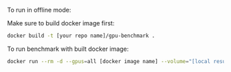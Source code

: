 To run in offline mode:

Make sure to build docker image first:

```bash
docker build -t [your repo name]/gpu-benchmark .
```

To run benchmark with built docker image:

```bash
docker run --rm -d --gpus=all [docker image name] --volume="[local result folder dir]:/workspace/pytorch-gpu-benchmark/results" python pytorch-gpu-benchmark/benchmark_models.py
```
